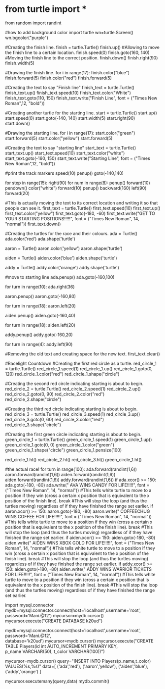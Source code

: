 # from turtle import *
from random import randint

#how to add background color
import turtle
wn=turtle.Screen()
wn.bgcolor("purple")

#Creating the finish line.
finish = turtle.Turtle()
finish.up()	#Allowing to move the finish line to a certain location.
finish.speed(0)
finish.goto(160, 140) #Moving the finish line to the correct position.
finish.down()
finish.right(90)
finish.width(5)

#Drawing the finish line.
for i in range(17):
	finish.color("blue")
	finish.forward(5)
	finish.color("red")
	finish.forward(5)

#Creating the text to say "Finish line"
finish_text = turtle.Turtle()
finish_text.up()
finish_text.speed(10)
finish_text.color("White")
finish_text.goto(110, 150)
finish_text.write("Finish Line", font = ("Times New Roman",12, "bold"))

#Creating another turtle for the starting line.
start = turtle.Turtle()
start.up()
start.speed(0)
start.goto(-140, 140)
start.width(5)
start.right(90)
start.down()

#Drawing the starting line.
for i in range(17):
	start.color("green")
	start.forward(5)
	start.color("yellow")
	start.forward(5)

#Creating the text to say "starting line"
start_text = turtle.Turtle()
start_text.up()
start_text.speed(10)
start_text.color("white")
start_text.goto(-160, 150)
start_text.write("Starting Line", font = ("Times New Roman",12, "bold"))

#print the track markers
speed(10)
penup()
goto(-140,140)

for step in range(15):
  right(90)
  for num in range(8):
    penup()
    forward(10)
    pendown()
    color("white")
    forward(10)
  penup()
  backward(160)
  left(90)
  forward(20)

#This is actually moving the text to its correct location and writing it so that people can see it.
first_text = turtle.Turtle()
first_text.speed(10)
first_text.up()
first_text.color("yellow")
first_text.goto(-180, -60)
first_text.write("GET TO YOUR STARTING POSITIONS!!!!!", font = ("Times New Roman", 14, "normal"))
first_text.down()
  
#Creating the turtles for the race and their colours.
ada = Turtle()
ada.color('red')
ada.shape('turtle')

aaron = Turtle()
aaron.color('yellow')
aaron.shape('turtle')


aiden = Turtle()
aiden.color('blue')
aiden.shape('turtle')

addy = Turtle()
addy.color('orange')
addy.shape('turtle')

#move to starting line
ada.penup()
ada.goto(-160,100)

for turn in range(10):
  ada.right(36)

aaron.penup()
aaron.goto(-160,80)

for turn in range(18):
  aaron.left(20)

aiden.penup()
aiden.goto(-160,40)

for turn in range(18):
  aiden.left(20)

addy.penup()
addy.goto(-160,20)

for turn in range(4):
  addy.left(90)
  
#Removing the old text and creating space for the new text.
first_text.clear()

#Racelight Countdown 
#Creating the first red circle as a turtle.
red_circle_1 = turtle.Turtle()
red_circle_1.speed(1)
red_circle_1.up()
red_circle_1.goto(0, 120)
red_circle_1.color("red")
red_circle_1.shape("circle")


#Creating the second red circle indicating starting is about to begin.
red_circle_2 = turtle.Turtle()
red_circle_2.speed(1)
red_circle_2.up()
red_circle_2.goto(0, 90)
red_circle_2.color("red")
red_circle_2.shape("circle")

#Creating the third red circle indicating starting is about to begin.
red_circle_3 = turtle.Turtle()
red_circle_3.speed(1)
red_circle_3.up()
red_circle_3.goto(0, 60)
red_circle_3.color("red")
red_circle_3.shape("circle")

#Creating the first green circle indicating starting is about to begin.
green_circle_1 = turtle.Turtle()
green_circle_1.speed(1)
green_circle_1.up()
green_circle_1.goto(0, 0)
green_circle_1.color("green")
green_circle_1.shape("circle")
green_circle_1.pensize(100)

red_circle_1.ht()
red_circle_2.ht()
red_circle_3.ht()
green_circle_1.ht()

#the actual race!
for turn in range(100):
  ada.forward(randint(1,6))
  aaron.forward(randint(1,6))
  aiden.forward(randint(1,6))
  aiden.forward(randint(1,6))
  addy.forward(randint(1,6))
  if ada.xcor() >= 150:
			ada.goto(-180, -80)
			ada.write("   AVA WINS CANDY FOR LIFE!!!!!", font = ("Times New Roman", 14, "normal"))
			#This tells white turtle to move to a position if they win (cross a certain x position that is equivalent to the x position of the finish line).
			break
			#This will stop the loop (and thus the turtles moving) regardless of if they have finished the range set earlier.
  if aaron.xcor() >= 150:
			aaron.goto(-180, -80)
			aaron.write("   COFFEECHUG WINS COFFEE FOR LIFE!!!!!", font = ("Times New Roman", 14, "normal"))
      #This tells white turtle to move to a position if they win (cross a certain x position that is equivalent to the x position of the finish line).
			break
			#This will stop the loop (and thus the turtles moving) regardless of if they have finished the range set earlier.
  if aiden.xcor() >= 150:
			aiden.goto(-180, -80)
			aiden.write("   AIDEN WINS XBOX GOLD FOR LIFE!!!!!", font = ("Times New Roman", 14, "normal"))
      #This tells white turtle to move to a position if they win (cross a certain x position that is equivalent to the x position of the finish line).
			break
			#This will stop the loop (and thus the turtles moving) regardless of if they have finished the range set earlier.
  if addy.xcor() >= 150:
			aiden.goto(-180, -80)
			aiden.write("   ADDY WINS WARRIOR TICKETS FOR LIFE!!!!!", font = ("Times New Roman", 14, "normal"))
      #This tells white turtle to move to a position if they win (cross a certain x position that is equivalent to the x position of the finish line).
			break
			#This will stop the loop (and thus the turtles moving) regardless of if they have finished the range set earlier.


import mysql.connector
mydb=mysql.connector.connect(host='localhost',username='root',\
password='Mani.@12')
mycursor=mydb.cursor()
mycursor.execute("CREATE DATABASE k20ud") 

mydb=mysql.connector.connect(host='localhost',username='root',\
password='Mani.@12',\
database='k20ud')
mycursor=mydb.cursor()
mycursor.execute("CREATE TABLE Players(id int AUTO_INCREMENT PRIMARY KEY,\
p_name VARCHAR(50), t_color VARCHAR(100))")

mycursor=mydb.cursor()
query="INSERT INTO Players(p_name,t_color) VALUES(%s,%s)"
data=[
    ('ada','red'),
    ('aaron','yellow'),
    ('aiden','blue'),
    ('addy','orange')
]

mycursor.executemany(query,data)
mydb.commit()



